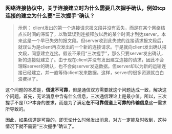 
### 网络连接协议中，关于连接建立时为什么需要几次握手确认，例如tcp连接的建立为什么要“三次握手”确认？

> 示例： client发出的第一个连接请求报文段并没有丢失，而是在某个网络结点长时间的滞留了，以致延误到连接释放以后的某个时间才到达server。本来这是一个早已失效的报文段。但server收到此失效的连接请求报文段后，就误认为是client再次发出的一个新的连接请求。于是就向client发出确认报文段，同意建立连接。假设不采用“三次握手”，那么只要server发出确认，新的连接就建立了。由于现在client并没有发出建立连接的请求，因此不会理睬server的确认，也不会向server发送数据。但server却以为新的运输连接已经建立，并一直等待client发来数据。这样，server的很多资源就白白浪费掉了。

这个问题的本质是，**信道不可靠**，但是通信双方需要就这个问题达成一致，解决这个问题。首先，无论消息中含有什么信息，三次通信理论上是最小值。所以，三次握手不是TCP本身的要求，而是为了满足**在不可靠信道上可靠的传输信息**这一需求所导致的。

因此，如果信道是可靠的，即无论什么时候发出消息，对方一定能及时收到，这种情况下就不需要“三次握手”确认了。